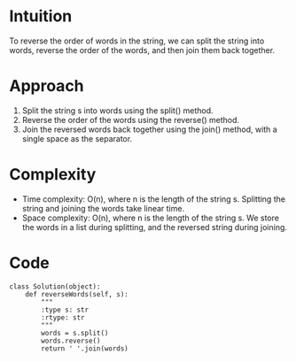 # Intuition
To reverse the order of words in the string, we can split the string into words, reverse the order of the words, and then join them back together.

# Approach
1. Split the string s into words using the split() method.
2. Reverse the order of the words using the reverse() method.
3. Join the reversed words back together using the join() method, with a single space as the separator.

# Complexity
- Time complexity: O(n), where n is the length of the string s. Splitting the string and joining the words take linear time.
- Space complexity: O(n), where n is the length of the string s. We store the words in a list during splitting, and the reversed string during joining.


# Code
```
class Solution(object):
    def reverseWords(self, s):
        """
        :type s: str
        :rtype: str
        """
        words = s.split()
        words.reverse()
        return ' '.join(words)
```